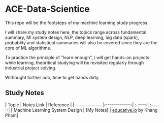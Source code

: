 # ACE-Data-Scientice

This repo will be the footsteps of my machine learning study progress.

I will share my study notes here, the topics range across fundamental summary, Ml system design, NLP, deep learning, big data (spark), probablity and statistical summaries will also be covered since they are the core of ML algorithms. 

To practice the principle of "learn enough", I will get hands-on projects while learning, theoritical studying will be revisited regularly through industrial project solving. 


Withought further ado, time to get hands dirty.

## Study Notes
| Topic     | Notes Link        |  Reference  | 
| ------------- |:-------------:| :-----:| :-----:|
| Machine Learning System Design | [My Notes] | [educative.io](https://www.educative.io/courses/machine-learning-system-design/qAqBDXZvpP2) by Khang Pham| 



